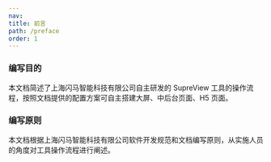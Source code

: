 ```yaml
---
nav:
title: 前言
path: /preface
order: 1
---
```


### 编写目的

本文档简述了上海闪马智能科技有限公司自主研发的 SupreView 工具的操作流程，按照文档提供的配置方案可自主搭建大屏、中后台页面、H5 页面。

### 编写原则

本文档根据上海闪马智能科技有限公司软件开发规范和文档编写原则，从实施人员的角度对工具操作流程进行阐述。
